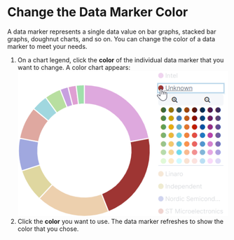 # Change the Data Marker Color

A data marker represents a single data value on bar graphs, stacked bar graphs, doughnut charts, and so on. You can change the color of a data marker to meet your needs.

1. On a chart legend, click the **color** of the individual data marker that you want to change. A color chart appears: ![](../../.gitbook/assets/18088175.png)
2. Click the **color** you want to use. The data marker refreshes to show the color that you chose.

